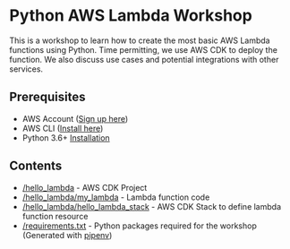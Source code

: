 # Python AWS Lambda Workshop
This is a workshop to learn how to create the most basic AWS Lambda functions using Python. Time permitting, we use AWS CDK to deploy the function. We also discuss use cases and potential integrations with other services.

## Prerequisites
* AWS Account ([Sign up here](https://aws.amazon.com/free/))
* AWS CLI ([Install here](https://docs.aws.amazon.com/cli/latest/userguide/install-cliv2.html))
* Python 3.6+ [Installation](https://www.python.org/downloads/)

## Contents <!-- explain directory contents -->
* [/hello_lambda](hello_lambda) - AWS CDK Project
* [/hello_lambda/my_lambda](hello_lambda/my_lambda) - Lambda function code
* [/hello_lambda/hello_lambda_stack](hello_lambda/hello_lambda_stack) - AWS CDK Stack to define lambda function resource
* [/requirements.txt](requirements.txt) - Python packages required for the workshop (Generated with [pipenv](https://pipenv.pypa.io/en/latest/))
